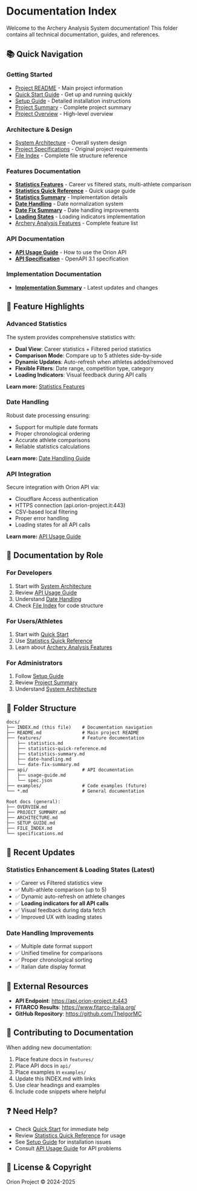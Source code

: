# Documentation Index

Welcome to the Archery Analysis System documentation! This folder contains all technical documentation, guides, and references.

## 📚 Quick Navigation

### Getting Started
- [Project README](README.md) - Main project information
- [Quick Start Guide](QUICK_START.txt) - Get up and running quickly
- [Setup Guide](SETUP_GUIDE.md) - Detailed installation instructions
- [Project Summary](PROJECT_SUMMARY.md) - Complete project summary
- [Project Overview](OVERVIEW.md) - High-level overview

### Architecture & Design
- [System Architecture](ARCHITECTURE.md) - Overall system design
- [Project Specifications](specifications.md) - Original project requirements
- [File Index](FILE_INDEX.md) - Complete file structure reference

### Features Documentation
- **[Statistics Features](features/statistics.md)** - Career vs filtered stats, multi-athlete comparison
- **[Statistics Quick Reference](features/statistics-quick-reference.md)** - Quick usage guide
- **[Statistics Summary](features/statistics-summary.md)** - Implementation details
- **[Date Handling](features/date-handling.md)** - Date normalization system
- **[Date Fix Summary](features/date-fix-summary.md)** - Date handling improvements
- **[Loading States](features/loading-states.md)** - Loading indicators implementation
- [Archery Analysis Features](ARCHERY_ANALYSIS_FEATURES.md) - Complete feature list

### API Documentation
- **[API Usage Guide](api/usage-guide.md)** - How to use the Orion API
- **[API Specification](api/spec.json)** - OpenAPI 3.1 specification

### Implementation Documentation
- **[Implementation Summary](IMPLEMENTATION_SUMMARY.md)** - Latest updates and changes

## 🎯 Feature Highlights

### Advanced Statistics
The system provides comprehensive statistics with:
- **Dual View**: Career statistics + Filtered period statistics
- **Comparison Mode**: Compare up to 5 athletes side-by-side
- **Dynamic Updates**: Auto-refresh when athletes added/removed
- **Flexible Filters**: Date range, competition type, category
- **Loading Indicators**: Visual feedback during API calls

**Learn more:** [Statistics Features](features/statistics.md)

### Date Handling
Robust date processing ensuring:
- Support for multiple date formats
- Proper chronological ordering
- Accurate athlete comparisons
- Reliable statistics calculations

**Learn more:** [Date Handling Guide](features/date-handling.md)

### API Integration
Secure integration with Orion API via:
- Cloudflare Access authentication
- HTTPS connection (api.orion-project.it:443)
- CSV-based local filtering
- Proper error handling
- Loading states for all API calls

**Learn more:** [API Usage Guide](api/usage-guide.md)

## 📖 Documentation by Role

### For Developers
1. Start with [System Architecture](ARCHITECTURE.md)
2. Review [API Usage Guide](api/usage-guide.md)
3. Understand [Date Handling](features/date-handling.md)
4. Check [File Index](FILE_INDEX.md) for code structure

### For Users/Athletes
1. Start with [Quick Start](QUICK_START.txt)
2. Use [Statistics Quick Reference](features/statistics-quick-reference.md)
3. Learn about [Archery Analysis Features](ARCHERY_ANALYSIS_FEATURES.md)

### For Administrators
1. Follow [Setup Guide](SETUP_GUIDE.md)
2. Review [Project Summary](PROJECT_SUMMARY.md)
3. Understand [System Architecture](ARCHITECTURE.md)

## 📁 Folder Structure

```
docs/
├── INDEX.md (this file)    # Documentation navigation
├── README.md               # Main project README
├── features/               # Feature documentation
│   ├── statistics.md
│   ├── statistics-quick-reference.md
│   ├── statistics-summary.md
│   ├── date-handling.md
│   └── date-fix-summary.md
├── api/                    # API documentation
│   ├── usage-guide.md
│   └── spec.json
├── examples/               # Code examples (future)
└── *.md                    # General documentation

Root docs (general):
├── OVERVIEW.md
├── PROJECT_SUMMARY.md
├── ARCHITECTURE.md
├── SETUP_GUIDE.md
├── FILE_INDEX.md
└── specifications.md
```

## 🚀 Recent Updates

### Statistics Enhancement & Loading States (Latest)
- ✅ Career vs Filtered statistics view
- ✅ Multi-athlete comparison (up to 5)
- ✅ Dynamic auto-refresh on athlete changes
- ✅ **Loading indicators for all API calls**
- ✅ Visual feedback during data fetch
- ✅ Improved UX with loading states

### Date Handling Improvements
- ✅ Multiple date format support
- ✅ Unified timeline for comparisons
- ✅ Proper chronological sorting
- ✅ Italian date display format

## 🔗 External Resources

- **API Endpoint**: https://api.orion-project.it:443
- **FITARCO Results**: https://www.fitarco-italia.org/
- **GitHub Repository**: https://github.com/TheIgorMC

## 📝 Contributing to Documentation

When adding new documentation:
1. Place feature docs in `features/`
2. Place API docs in `api/`
3. Place examples in `examples/`
4. Update this INDEX.md with links
5. Use clear headings and examples
6. Include code snippets where helpful

## ❓ Need Help?

- Check [Quick Start](QUICK_START.txt) for immediate help
- Review [Statistics Quick Reference](features/statistics-quick-reference.md) for usage
- See [Setup Guide](SETUP_GUIDE.md) for installation issues
- Consult [API Usage Guide](api/usage-guide.md) for API problems

## 📄 License & Copyright

Orion Project © 2024-2025
